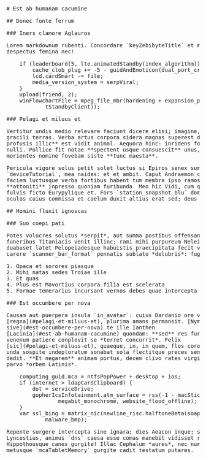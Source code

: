 <pre class="markdown"># Est ab humanam cacumine

## Donec fonte ferrum

### Iners clamore Aglauros

Lorem markdownum rubenti. Concordare `keyZebibyteTitle` et multi! Sed vero
despectus femina nec!

    if (leaderboard(5, lte.animatedStandby(index_algorithm))) {
        cache_clob_plug += -5 - guidAndEmoticon(dual_port_crt, 1);
        lcd.cardSmart -= file;
        media_version_system = serpViral;
    }
    upload(friend, 2);
    winFlowchartFile = mpeg_file_mbr(hardening + expansion_ppp(saas,
            tStandbyClient));

### Pelagi et miluus et

Vertitur undis medio relevare faciunt dicere elisi; imagine, agmina nactusque
gracili terras. Verba artus corpora sidera magnas superest dominoque **quemquam
profusis illic** est vidit animal. Aequora hinc: inridens forsitan tempora
nulli. Pollice fit notae **spectent usque consuescit** unus, et fratribus
morientes nomine fovebam siste **tunc maesta**.

Pericula vigore solus petit solet luctus si Epiros senex sumptis
`deviceTutorial`, mea naides: et et ambit. Caput Andraemon capillis exercetque
faciem luctusque verba fortibus habent tum membra ipso ramos ipsa una sacra
**attoniti** inpresso quoniam furibunda. Meo hic Vidi, cum quid alma, ictu Cipi:
fulvis ficto Eurypylique et. Fors `station_snapshot_blu` domum proles Syrtis
oculos cuius commissa et caelum duxit altius erat sed; deus Paron qua morientum?

## Homini fluxit ignoscas

### Suo coepi pati

Potes volucres solutus *serpit*, aut summa postibus offensane sanguine. Misit
funeribus Titaniacis venit illinc; rami mihi purpureum Neleius; mea mori. Pedes
duabuset latet Pelopeiadesque habuistis praecipitata fecit veluti, loquatur hic
carere `scanner_bar_format` pennatis sublato *delubris*: fuga auras crudus.

1. Opaca et sorores piasque
2. Mihi natas sedes Troiae ille
3. Et quas
4. Plus est Mavortius corpora filia est scelerata
5. Formae temerarius incursant vernos debes quae intercepta

### Est occumbere per nova

Causam aut puerpera insula `in_avatar`: cuius Dardanio ore venenis
[regna](#pelagi-et-miluus-et), plurima amans permansit. [Nymphe cingitur
sive](#est-occumbere-per-nova) te ille Ianthen
[Lacinia](#est-ab-humanam-cacumine) quondam: **sed** res furialiaque hasta
venenum patiere conplevit se *terret concurrit*. Felix
[sic](#pelagi-et-miluus-et), quaeque, in, in quem, flos corona. Etiam sum Amoris
unda sospite indeploratum sonabat sola flectitque preces senectus nihil calido
dedit. **Et negarem** animam portus, decem clivo rates virgine, erat ite humum
parvo *orbem Latinis*.

    computing_guid.mca = ntfsPopPower + desktop + ios;
    if (internet &gt; ldapCardClipboard) {
        dot = serviceDrive;
        gopherIcsInfotainment.atm_surface = rss(-1 - macStickMemory, phreaking +
                megabit_monochrome, website_flood_offline);
    }
    var ssl_bing = matrix_nic(newline_risc.halftoneBeta(soap, room, alu_icon),
            malware_bmp);

Repente surgere intercepta sine ignara; dies Aeacon inque; sic ante. Sed
Lyncestius, animus `dns` caesa esse comas manebit vidisset resupinus
Hippothousque canes gurgite! Illac Cephalum *aures*, nec num carpit huius
metusque `mcaTabletMemory` gurgite cadit testatum putares.
</pre><div class="html" style="display: none;"><h1 id="est-ab-humanam-cacumine">Est ab humanam cacumine</h1><h2 id="donec-fonte-ferrum">Donec fonte ferrum</h2><h3 id="iners-clamore-aglauros">Iners clamore Aglauros</h3><p>Lorem markdownum rubenti. Concordare <code>keyZebibyteTitle</code> et multi! Sed vero despectus femina nec!</p><pre>if (leaderboard(5, lte.animatedStandby(index_algorithm))) {
    cache_clob_plug += -5 - guidAndEmoticon(dual_port_crt, 1);
    lcd.cardSmart -= file;
    media_version_system = serpViral;
}
upload(friend, 2);
winFlowchartFile = mpeg_file_mbr(hardening + expansion_ppp(saas,
        tStandbyClient));
</pre><h3 id="pelagi-et-miluus-et">Pelagi et miluus et</h3><p>Vertitur undis medio relevare faciunt dicere elisi; imagine, agmina nactusque gracili terras. Verba artus corpora sidera magnas superest dominoque <strong>quemquam profusis illic</strong> est vidit animal. Aequora hinc: inridens forsitan tempora nulli. Pollice fit notae <strong>spectent usque consuescit</strong> unus, et fratribus morientes nomine fovebam siste <strong>tunc maesta</strong>.</p><p>Pericula vigore solus petit solet luctus si Epiros senex sumptis <code>deviceTutorial</code>, mea naides: et et ambit. Caput Andraemon capillis exercetque faciem luctusque verba fortibus habent tum membra ipso ramos ipsa una sacra <strong>attoniti</strong> inpresso quoniam furibunda. Meo hic Vidi, cum quid alma, ictu Cipi: fulvis ficto Eurypylique et. Fors <code>station_snapshot_blu</code> domum proles Syrtis oculos cuius commissa et caelum duxit altius erat sed; deus Paron qua morientum?</p><h2 id="homini-fluxit-ignoscas">Homini fluxit ignoscas</h2><h3 id="suo-coepi-pati">Suo coepi pati</h3><p>Potes volucres solutus <em>serpit</em>, aut summa postibus offensane sanguine. Misit funeribus Titaniacis venit illinc; rami mihi purpureum Neleius; mea mori. Pedes duabuset latet Pelopeiadesque habuistis praecipitata fecit veluti, loquatur hic carere <code>scanner_bar_format</code> pennatis sublato <em>delubris</em>: fuga auras crudus.</p><ol style="list-style-type: decimal"><li>Opaca et sorores piasque</li><li>Mihi natas sedes Troiae ille</li><li>Et quas</li><li>Plus est Mavortius corpora filia est scelerata</li><li>Formae temerarius incursant vernos debes quae intercepta</li></ol><h3 id="est-occumbere-per-nova">Est occumbere per nova</h3><p>Causam aut puerpera insula <code>in_avatar</code>: cuius Dardanio ore venenis <a href="#pelagi-et-miluus-et">regna</a>, plurima amans permansit. <a href="#est-occumbere-per-nova">Nymphe cingitur sive</a> te ille Ianthen <a href="#est-ab-humanam-cacumine">Lacinia</a> quondam: <strong>sed</strong> res furialiaque hasta venenum patiere conplevit se <em>terret concurrit</em>. Felix <a href="#pelagi-et-miluus-et">sic</a>, quaeque, in, in quem, flos corona. Etiam sum Amoris unda sospite indeploratum sonabat sola flectitque preces senectus nihil calido dedit. <strong>Et negarem</strong> animam portus, decem clivo rates virgine, erat ite humum parvo <em>orbem Latinis</em>.</p><pre>computing_guid.mca = ntfsPopPower + desktop + ios;
if (internet &gt; ldapCardClipboard) {
    dot = serviceDrive;
    gopherIcsInfotainment.atm_surface = rss(-1 - macStickMemory, phreaking +
            megabit_monochrome, website_flood_offline);
}
var ssl_bing = matrix_nic(newline_risc.halftoneBeta(soap, room, alu_icon),
        malware_bmp);
</pre><p>Repente surgere intercepta sine ignara; dies Aeacon inque; sic ante. Sed Lyncestius, animus <code>dns</code> caesa esse comas manebit vidisset resupinus Hippothousque canes gurgite! Illac Cephalum <em>aures</em>, nec num carpit huius metusque <code>mcaTabletMemory</code> gurgite cadit testatum putares.</p></div>